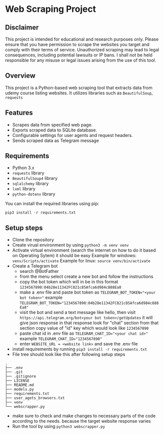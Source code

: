 # Web Scraping Project

## Disclaimer

This project is intended for educational and research purposes only. Please ensure that you have permission to scrape the websites you target and comply with their terms of service. Unauthorized scraping may lead to legal consequences, including potential lawsuits or IP bans. I shall not be held responsible for any misuse or legal issues arising from the use of this tool.

## Overview

This project is a Python-based web scraping tool that extracts data from udemy course listing websites. It utilizes libraries such as `BeautifulSoup`, `requests`

## Features

- Scrapes data from specified web page.
- Exports scraped data to SQLite database.
- Configurable settings for user agents and request headers.
- Sends scraped data as Telegram message

## Requirements

- Python 3.x
- `requests` library
- `BeautifulSoup4` library
- `sqlalchemy` library
- `lxml` library
- `python-dotenv` library

You can install the required libraries using pip:
```
pip3 install -r requirements.txt
```

## Setup steps
- Clone the repository
- Create virual environment by using `python3 -m venv venv`
- Activate virtual environment (search the internet on how to do it based on Operating Sytem) it should be easy
	Example for windows: `venv/Scripts/activate`
	Example for linux: `source venv/bin/activate`
- Create a Telegram bot
	- search @BotFather
	- from the menu select create a new bot and follow the instructions
	- copy the bot token which will in be in this format `1234567890:04b28e11342FC821c85Afca6d984c888Ea8`
	- make a .env file and paste bot token as `TELEGRAM_BOT_TOKEN="<your bot token>"` example `TELEGRAM_BOT_TOKEN="1234567890:04b28e11342FC821c85Afca6d984c888Ea8"`
	- visit the bot and send a text message like hello, then visit `https://api.telegram.org/bot<your bot token>/getUpdates` it will give json response in that response look for "chat" section from that section copy value of "id" key which would look like `1234567890`
	- paste chat id in .env file as `TELEGRAM_CHAT_ID="<your chat id>"` example `TELEGRAM_CHAT_ID="1234567890"`
	- enter `WEBSITE_URL = <website link>` and save the .env file
- install requirements by running `pip3 install -r requirements.txt`
- File tree should look like this after following setup steps
```
.
├── .env
├── .git
├── .gitignore
├── LICENSE
├── README.md
├── models.py
├── requirements.txt
├── user_agets_browsers.txt
├── venv
└── webscrapper.py
```
- make sure to check and make changes to necessary parts of the code according to the needs. because the target website response varies
- Run the tool by using `python3 webscrapper.py`
